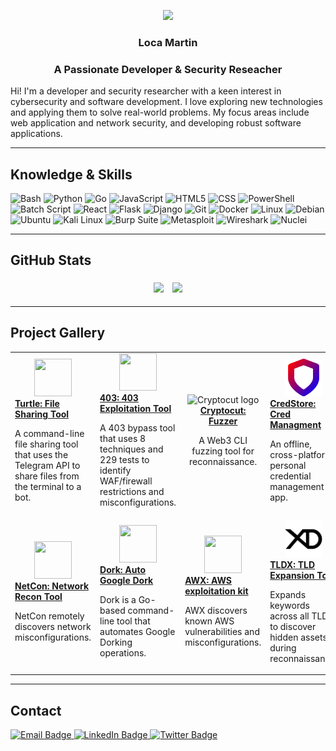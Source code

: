 <p align="center"><img src="https://github.com/user-attachments/assets/707ab373-4a14-4887-aa0f-d5d549f8c3e8"/></p>

<h3 align="center">Loca Martin</h3>
<h3 align="center">A Passionate Developer & Security Reseacher</h3>
<p>
Hi! I'm a developer and security researcher with a keen interest in cybersecurity and software development. I love exploring new technologies and applying them to solve real-world problems. My focus areas include web application and network security, and developing robust software applications.
</p>

---

<h2 id="knowledge_skills" align=''>Knowledge & Skills </h2>

<div>
  <img src="https://img.shields.io/badge/Bash-4EAA25?style=for-the-badge&logo=gnu-bash&color=000000" alt="Bash" />
  <img src="https://img.shields.io/badge/Python-3776AB?style=for-the-badge&logo=python&color=000000" alt="Python" />
  <img src="https://img.shields.io/badge/Go-00ADD8?style=for-the-badge&logo=go&color=000000" alt="Go" />
  <img src="https://img.shields.io/badge/JavaScript-F7DF1E?style=for-the-badge&logo=javascript&color=000000" alt="JavaScript" />
  <img src="https://img.shields.io/badge/HTML5-5D4B6C?style=for-the-badge&logo=html5&color=000000" alt="HTML5" />
  <img src="https://img.shields.io/badge/CSS3-264DE4?style=for-the-badge&logo=css3&color=000000" alt="CSS" />
  <img src="https://img.shields.io/badge/PowerShell-5391FE?style=for-the-badge&logo=powershell&color=000000" alt="PowerShell" />
  <img src="https://img.shields.io/badge/Batch-4B4B4B?style=for-the-badge&logo=windows&color=000000" alt="Batch Script" />
  <img src="https://img.shields.io/badge/React-61DAFB?style=for-the-badge&logo=react&color=000000" alt="React" />
  <img src="https://img.shields.io/badge/Flask-000000?style=for-the-badge&logo=flask&color=000000" alt="Flask" />
  <img src="https://img.shields.io/badge/Django-092E20?style=for-the-badge&logo=django&color=000000" alt="Django" />
  <img src="https://img.shields.io/badge/Git-F05032?style=for-the-badge&logo=git&color=000000" alt="Git" />
  <img src="https://img.shields.io/badge/Docker-2496ED?style=for-the-badge&logo=docker&color=000000" alt="Docker" />
  <img src="https://img.shields.io/badge/Linux-FCC624?style=for-the-badge&logo=linux&color=000000" alt="Linux" />
  <img src="https://img.shields.io/badge/Debian-D70A53?style=for-the-badge&logo=debian&color=000000" alt="Debian" />
  <img src="https://img.shields.io/badge/Ubuntu-E95420?style=for-the-badge&logo=ubuntu&color=000000" alt="Ubuntu" />
  <img src="https://img.shields.io/badge/Kali_Linux-557C94?style=for-the-badge&logo=kali-linux&color=000000" alt="Kali Linux" />
  <img src="https://img.shields.io/badge/Burp_Suite-FF6633?style=for-the-badge&logo=burp-suite&color=000000" alt="Burp Suite" />
  <img src="https://img.shields.io/badge/Metasploit-008C8C?style=for-the-badge&logo=metasploit&color=000000" alt="Metasploit" />
  <img src="https://img.shields.io/badge/Wireshark-009639?style=for-the-badge&logo=wireshark&color=000000" alt="Wireshark" />
  <img src="https://img.shields.io/badge/🧬 Nuclei-4E4E4E?style=for-the-badge&color=000000" alt="Nuclei" />
</div>

---

<h2 id="knowledge_skills" align=''>GitHub Stats</h2>
<div align="center">
  <img src="https://github-readme-stats.vercel.app/api/top-langs/?username=LocaMartin&layout=compact&theme=midnight-purple" width="400px" style="margin: 1%;" />
  <img src="https://github-readme-stats.vercel.app/api?username=LocaMartin&show_icons=true&theme=midnight-purple" width="52%" style="margin: 1%;" />
</div>

---

<h2>Project Gallery</h2>

<div align="center">
<table>
  <tbody>
    <tr>
      <td><a href="https://github.com/LocaMartin/turtle">
        <div align="center"><img src="https://camo.githubusercontent.com/f2453ea9034e4c7e2051b8a07c88c293f9a09e60d82a21225f455ed3c79bd93a/68747470733a2f2f6d65646961332e67697068792e636f6d2f6d656469612f76312e59326c6b505463354d4749334e6a45784e47566d4d584a6d4e57747a4d3356795a326472615764304e477472656e6c68596e646a6447566964475275644846354e32356b5a695a6c634431324d563970626e526c636d35686246396e61575a66596e6c666157516d5933513963772f726c43687a57547468576779412f67697068792e676966" style="height: 60px; width: 60px"/><br></div><b>Turtle: File Sharing Tool</b></a>
        <p>A command-line file sharing tool that uses the Telegram API to share files from the terminal to a bot.</p>
      </td>
      <td><a href="https://github.com/LocaMartin/403">
        <div align="center"><img src="https://raw.githubusercontent.com/gist/LocaMartin/348c933ad9bf812df4f5b1458949fa71/raw/c166b60561bd8b079ba3244c34702b6bd3b42932/403.svg" style="height: 60px; width: 60px" /></div><b>403: 403 Exploitation Tool</b></a>
        <p>A 403 bypass tool that uses 8 techniques and 229 tests to identify WAF/firewall restrictions and misconfigurations.</p>
      </td>
      <td align="center">
      <img src="https://raw.githubusercontent.com/LocaMartin/deathnote/main/hacking/web/bugbounty/crypto/coin.gif" style="height: 60px; width: 60px" alt="Cryptocut logo"/><br>
      <a href="https://github.com/LocaMartin/cryptocut"><b>Cryptocut: Fuzzer</b></a>
      <p>A Web3 CLI fuzzing tool for reconnaissance.</p>
    </td>
      <td><a href="https://github.com/LocaMartin/credstore">
        <div align="center"><img src="https://raw.githubusercontent.com/LocaMartin/credstore/refs/heads/main/.res/logo.svg" style="height: 60px; width: 60px"/><br></div><b>CredStore: Cred Managment</b></a>
        <p>An offline, cross-platform personal credential management app.</p>
      </td>
    </tr>
    <tr>
    <tr>
      <td><a href="https://github.com/LocaMartin/netcon">
        <div align="center"><img src="https://github.com/LocaMartin/netcon/blob/d949beddc879a1ce468c198c4af9a50eb86233a3/netexec.png" style="height: 60px; width: 60px"/><br></div><b>NetCon: Network Recon Tool</b></a>
        <p>NetCon remotely discovers network misconfigurations.</p>
      </td>
      <td><a href="https://github.com/LocaMartin/dork">
        <div align="center"><img src="https://github.com/LocaMartin/dork/raw/main/dork.png" style="height: 60px; width: 60px"/><br></div><b>Dork: Auto Google Dork</b></a>
        <p>Dork is a Go-based command-line tool that automates Google Dorking operations.</p>
      </td>
      <td><a href="https://github.com/LocaMartin/awx">
        <div align="center"><img src="https://private-user-images.githubusercontent.com/129671499/473551470-a4625b85-522b-4c94-a8e8-9f418074de9b.png?jwt=eyJhbGciOiJIUzI1NiIsInR5cCI6IkpXVCJ9.eyJpc3MiOiJnaXRodWIuY29tIiwiYXVkIjoicmF3LmdpdGh1YnVzZXJjb250ZW50LmNvbSIsImtleSI6ImtleTUiLCJleHAiOjE3NTQwNjkzMjAsIm5iZiI6MTc1NDA2OTAyMCwicGF0aCI6Ii8xMjk2NzE0OTkvNDczNTUxNDcwLWE0NjI1Yjg1LTUyMmItNGM5NC1hOGU4LTlmNDE4MDc0ZGU5Yi5wbmc_WC1BbXotQWxnb3JpdGhtPUFXUzQtSE1BQy1TSEEyNTYmWC1BbXotQ3JlZGVudGlhbD1BS0lBVkNPRFlMU0E1M1BRSzRaQSUyRjIwMjUwODAxJTJGdXMtZWFzdC0xJTJGczMlMkZhd3M0X3JlcXVlc3QmWC1BbXotRGF0ZT0yMDI1MDgwMVQxNzIzNDBaJlgtQW16LUV4cGlyZXM9MzAwJlgtQW16LVNpZ25hdHVyZT1jOGFhYjkwMDJlMzgwM2QyOGU5OTUzZTFlODY2MTJhMzQ2ZGI2ZDM4NzIxZmZiMTlkZGJjMjMzZWY5ZGY2MzJhJlgtQW16LVNpZ25lZEhlYWRlcnM9aG9zdCJ9.SN1lVqF9THDhgMei_9RGfo_Ho7FnjdTbD_XXyVY1nDY" style="height: 60px; width: 60px"/><br></div><b>AWX: AWS exploitation kit</b></a>
        <p>AWX discovers known AWS vulnerabilities and misconfigurations.</p>
      </td>
      <td><a href="https://github.com/LocaMartin/tldx">
        <div align="center"><img src="https://github.com/LocaMartin/tldx/raw/main/logo.png" style="height: 60px; width: 60px"/><br></div><b>TLDX: TLD Expansion Tool</b></a>
        <p>Expands keywords across all TLDs to discover hidden assets during reconnaissance.</p>
      </td>
    </tr>
  </tbody>
</table>
</div>

---

<h2>Contact</h2>
<p>
  <a href="mailto:your.email@example.com">
    <img src="https://img.shields.io/badge/Email-D14836?style=for-the-badge&logo=gmail&logoColor=white" alt="Email Badge" />
  </a>
  <a href="https://www.linkedin.com/in/loca-martin-014ab2278">
    <img src="https://img.shields.io/badge/LinkedIn-0077B5?style=for-the-badge&logo=linkedin&logoColor=white" alt="LinkedIn Badge" />
  </a>
  <a href="https://twitter.com/yourprofile">
    <img src="https://img.shields.io/badge/Twitter-1DA1F2?style=for-the-badge&logo=twitter&logoColor=white" alt="Twitter Badge" />
  </a>
</p>
